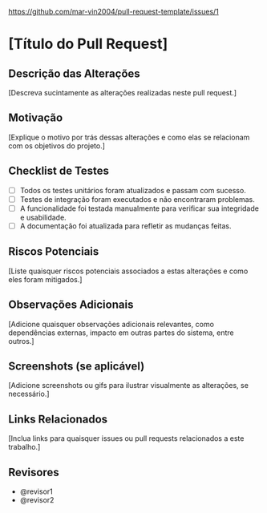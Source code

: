 https://github.com/mar-vin2004/pull-request-template/issues/1

# [Título do Pull Request]

## Descrição das Alterações
[Descreva sucintamente as alterações realizadas neste pull request.]

## Motivação
[Explique o motivo por trás dessas alterações e como elas se relacionam com os objetivos do projeto.]

## Checklist de Testes
- [ ] Todos os testes unitários foram atualizados e passam com sucesso.
- [ ] Testes de integração foram executados e não encontraram problemas.
- [ ] A funcionalidade foi testada manualmente para verificar sua integridade e usabilidade.
- [ ] A documentação foi atualizada para refletir as mudanças feitas.

## Riscos Potenciais
[Liste quaisquer riscos potenciais associados a estas alterações e como eles foram mitigados.]

## Observações Adicionais
[Adicione quaisquer observações adicionais relevantes, como dependências externas, impacto em outras partes do sistema, entre outros.]

## Screenshots (se aplicável)
[Adicione screenshots ou gifs para ilustrar visualmente as alterações, se necessário.]

## Links Relacionados
[Inclua links para quaisquer issues ou pull requests relacionados a este trabalho.]

## Revisores
- @revisor1
- @revisor2
